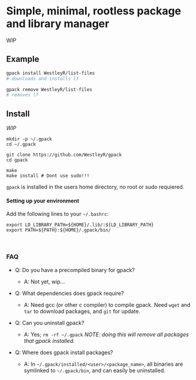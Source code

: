 # Simple, minimal, rootless package and library manager

WIP

## Example

```bash
gpack install WestleyR/list-files
# downloads and installs lf

gpack remove WestleyR/list-files
# removes lf
```

## Install

_WIP_

```
mkdir -p ~/.gpack
cd ~/.gpack

git clone https://github.com/WestleyR/gpack
cd gpack

make
make install # Dont use sudo!!!
```

`gpack` is installed in the users home directory, no root or sudo requiered.

#### Setting up your environment

Add the following lines to your `~/.bashrc`:

```
export LD_LIBRARY_PATH=${HOME}/.lib/:${LD_LIBRARY_PATH}
export PATH=${PATH}:${HOME}/.gpack/bin/
```

<br>

### FAQ

 - Q: Do you have a precompiled binary for gpack?
   - A: Not yet, wip...

 - Q: What dependencies does gpack require?
   - A: Need gcc (or other c compiler) to compile gpack. Need `wget` and `tar` to download packages, and `git` for update.

 - Q: Can you uninstall gpack?
   - A: Yes; `rm -rf ~/.gpack` _NOTE: doing this will remove all packages that gpack installed._

 - Q: Where does gpack install packages?
   - A: In `~/.gpack/installed/<user>/<package_name>`, all binaries are symlinked to `~/.gpack/bin`, and can easily be uninstalled.


<br>


